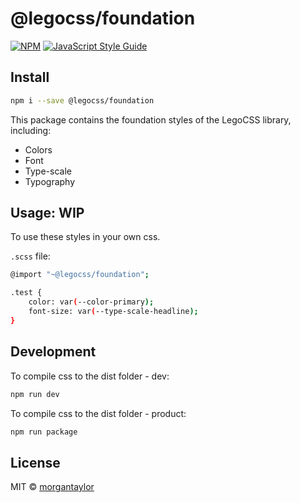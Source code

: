 # @legocss/foundation

[![NPM](https://img.shields.io/npm/v/@legocss/foundation.svg)](https://www.npmjs.com/package/@legocss/foundation) [![JavaScript Style Guide](https://img.shields.io/badge/code_style-standard-brightgreen.svg)](https://standardjs.com)

## Install

```bash
npm i --save @legocss/foundation
```

This package contains the foundation styles of the LegoCSS library, including:
- Colors
- Font
- Type-scale
- Typography


## Usage: WIP

To use these styles in your own css.

`.scss` file:
```bash
@import "~@legocss/foundation";

.test {
	color: var(--color-primary);
	font-size: var(--type-scale-headline);
}
```


## Development

To compile css to the dist folder - dev:
```bash
npm run dev
```

To compile css to the dist folder - product:
```bash
npm run package
```


## License

MIT © [morgantaylor](https://github.com/morgantaylor)